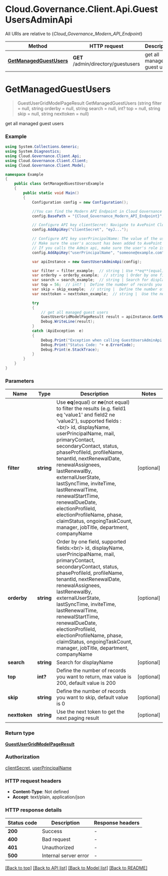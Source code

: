# Cloud.Governance.Client.Api.GuestUsersAdminApi

All URIs are relative to {*Cloud_Governance_Modern_API_Endpoint*}

Method | HTTP request | Description
------------- | ------------- | -------------
[**GetManagedGuestUsers**](GuestUsersAdminApi.md#getmanagedguestusers) | **GET** /admin/directory/guestusers | get all managed guest users


<a name="getmanagedguestusers"></a>
# **GetManagedGuestUsers**
> GuestUserGridModelPageResult GetManagedGuestUsers (string filter = null, string orderby = null, string search = null, int? top = null, string skip = null, string nexttoken = null)

get all managed guest users

### Example
```csharp
using System.Collections.Generic;
using System.Diagnostics;
using Cloud.Governance.Client.Api;
using Cloud.Governance.Client.Client;
using Cloud.Governance.Client.Model;

namespace Example
{
    public class GetManagedGuestUsersExample
    {
        public static void Main()
        {
            Configuration config = new Configuration();

            //You can find the Modern API Endpoint in Cloud Governance admin user guide for your environment.
            config.BasePath = "{Cloud_Governance_Modern_API_Endpoint}";

            // Configure API key clientSecret: Navigate to AvePoint Cloud Governance Settings > API Authentication Management to Obtain a client secret.
            config.AddApiKey("clientSecret", "eyJ...");

            // Configure API key userPrincipalName: The value of the userPrincipalName parameter is the login name of a delegated user that will be used to invoke the AvePoint Cloud Governance API. 
            // Make sure the user's account has been added to AvePoint Online Services and has the license for AvePoint Cloud Governance.
            // If you calls the Admin api, make sure the user's role is Service Administrator for AvePoint Cloud Governance.
            config.AddApiKey("userPrincipalName", "someone@example.com");

            var apiInstance = new GuestUsersAdminApi(config);

            var filter = filter_example;  // string | Use **eq**(equal) or **ne**(not equal) to filter the results (e.g. field1 eq 'value1' and field2 ne 'value2'), supported fields :<br/> id, displayName, userPrincipalName, mail, primaryContact, secondaryContact, status, phaseProfileId, profileName, tenantId, nextRenewalDate, renewalAssignees, lastRenewalBy, externalUserState, lastSyncTime, inviteTime, lastRenewalTime, renewalStartTime, renewalDueDate, electionProfileId, electionProfileName, phase, claimStatus, ongoingTaskCount, manager, jobTitle, department, companyName (optional) 
            var orderby = orderby_example;  // string | Order by one field, supported fields:<br/> id, displayName, userPrincipalName, mail, primaryContact, secondaryContact, status, phaseProfileId, profileName, tenantId, nextRenewalDate, renewalAssignees, lastRenewalBy, externalUserState, lastSyncTime, inviteTime, lastRenewalTime, renewalStartTime, renewalDueDate, electionProfileId, electionProfileName, phase, claimStatus, ongoingTaskCount, manager, jobTitle, department, companyName (optional) 
            var search = search_example;  // string | Search for displayName (optional) 
            var top = 56;  // int? |  Define the number of records you want to return, max value is 200, default value is 200 (optional) 
            var skip = skip_example;  // string |  Define the number of records you want to skip, default value is 0 (optional) 
            var nexttoken = nexttoken_example;  // string |  Use the next token to get the next paging result (optional) 

            try
            {
                // get all managed guest users
                GuestUserGridModelPageResult result = apiInstance.GetManagedGuestUsers(filter, orderby, search, top, skip, nexttoken);
                Debug.WriteLine(result);
            }
            catch (ApiException  e)
            {
                Debug.Print("Exception when calling GuestUsersAdminApi.GetManagedGuestUsers: " + e.Message );
                Debug.Print("Status Code: "+ e.ErrorCode);
                Debug.Print(e.StackTrace);
            }
        }
    }
}
```

### Parameters

Name | Type | Description  | Notes
------------- | ------------- | ------------- | -------------
 **filter** | **string**| Use **eq**(equal) or **ne**(not equal) to filter the results (e.g. field1 eq &#39;value1&#39; and field2 ne &#39;value2&#39;), supported fields :&lt;br/&gt; id, displayName, userPrincipalName, mail, primaryContact, secondaryContact, status, phaseProfileId, profileName, tenantId, nextRenewalDate, renewalAssignees, lastRenewalBy, externalUserState, lastSyncTime, inviteTime, lastRenewalTime, renewalStartTime, renewalDueDate, electionProfileId, electionProfileName, phase, claimStatus, ongoingTaskCount, manager, jobTitle, department, companyName | [optional] 
 **orderby** | **string**| Order by one field, supported fields:&lt;br/&gt; id, displayName, userPrincipalName, mail, primaryContact, secondaryContact, status, phaseProfileId, profileName, tenantId, nextRenewalDate, renewalAssignees, lastRenewalBy, externalUserState, lastSyncTime, inviteTime, lastRenewalTime, renewalStartTime, renewalDueDate, electionProfileId, electionProfileName, phase, claimStatus, ongoingTaskCount, manager, jobTitle, department, companyName | [optional] 
 **search** | **string**| Search for displayName | [optional] 
 **top** | **int?**|  Define the number of records you want to return, max value is 200, default value is 200 | [optional] 
 **skip** | **string**|  Define the number of records you want to skip, default value is 0 | [optional] 
 **nexttoken** | **string**|  Use the next token to get the next paging result | [optional] 

### Return type

[**GuestUserGridModelPageResult**](GuestUserGridModelPageResult.md)

### Authorization

[clientSecret](../README.md#clientSecret), [userPrincipalName](../README.md#userPrincipalName)

### HTTP request headers

 - **Content-Type**: Not defined
 - **Accept**: text/plain, application/json

### HTTP response details
| Status code | Description | Response headers |
|-------------|-------------|------------------|
| **200** | Success |  -  |
| **400** | Bad request |  -  |
| **401** | Unauthorized |  -  |
| **500** | Internal server error |  -  |

[[Back to top]](#) [[Back to API list]](../README.md#documentation-for-api-endpoints) [[Back to Model list]](../README.md#documentation-for-models) [[Back to README]](../README.md)


